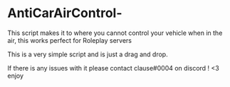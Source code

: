 # AntiCarAirControl-
This script makes it to where you cannot control your vehicle when in the air, this works perfect for Roleplay servers

This is a very simple script and is just a drag and drop. 

If there is any issues with it please contact clause#0004 on discord ! <3 enjoy 
